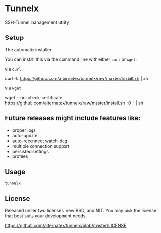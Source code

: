 Tunnelx
=============

SSH-Tunnel management utility

Setup
-------------
The automatic installer:

You can install this via the command line with either `curl` or `wget`.

via `curl`

curl -L https://github.com/alternatex/tunnelx/raw/master/install.sh | sh

via `wget`

wget --no-check-certificate https://github.com/alternatex/tunnelx/raw/master/install.sh -O - | sh

Future releases might include features like:
-------------
- proper logs
- auto-update
- auto-reconnect watch-dog
- multiple connection support 
- persisted settings
- profiles 

Usage
-------------

```bash
tunnelx
```

License
-------------
Released under two licenses: new BSD, and MIT. You may pick the
license that best suits your development needs.

https://github.com/alternatex/tunnelx/blob/master/LICENSE